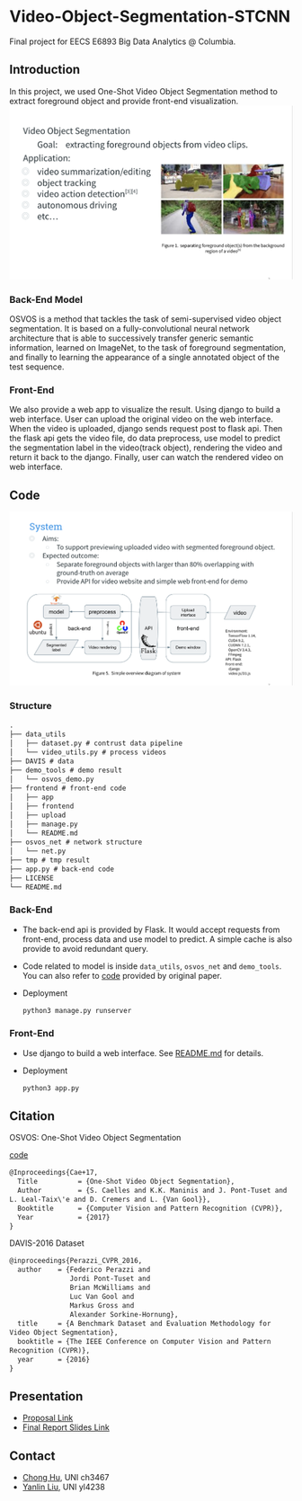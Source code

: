 # Video-Object-Segmentation-STCNN

Final project for EECS E6893 Big Data Analytics @ Columbia.


## Introduction

In this project, we used One-Shot Video Object Segmentation method to 
extract foreground object and provide front-end visualization. 
![img](frontend/app/static/css/f1.png)


### Back-End Model
OSVOS is a method that tackles the task of semi-supervised video object 
segmentation. It is based on a fully-convolutional neural network 
architecture that is able to successively transfer generic semantic 
information, learned on ImageNet, to the task of foreground segmentation, 
and finally to learning the appearance of a single annotated object  of 
the test sequence. 

### Front-End 
 
We also provide a web app to visualize the result.
Using django to build a web interface. 
User can upload the original video on the web interface. 
When the video is uploaded, django sends request post to flask api. 
Then the flask api gets the video file, do data preprocess, 
use model to predict the segmentation label in the video(track object), 
rendering the video and return it back to the django. 
Finally, user can watch the rendered video on web interface. 


## Code

![img](frontend/app/static/css/f3.png)
### Structure

```
.
├── data_utils
│   ├── dataset.py # contrust data pipeline
│   └── video_utils.py # process videos
├── DAVIS # data
├── demo_tools # demo result
│   └── osvos_demo.py
├── frontend # front-end code
│   ├── app
│   ├── frontend
│   ├── upload
│   ├── manage.py
│   └── README.md
├── osvos_net # network structure
│   └── net.py
├── tmp # tmp result
├── app.py # back-end code
├── LICENSE
└── README.md

```

### Back-End

- The back-end api is provided by Flask. It would accept requests from
front-end, process data and use model to predict. A simple cache is also
provide to avoid redundant query.
- Code related to model is inside `data_utils`, `osvos_net` 
and `demo_tools`. You can also refer to 
[code](https://github.com/scaelles/OSVOS-TensorFlow) provided by original
paper.

- Deployment
    ```bash
    python3 manage.py runserver
    ```
    

### Front-End

- Use django to build a web interface. See [README.md](frontend/README.md)
for details.

- Deployment
    ```bash
    python3 app.py
    ```

## Citation

OSVOS: One-Shot Video Object Segmentation

[code](https://github.com/scaelles/OSVOS-TensorFlow)

```
@Inproceedings{Cae+17,
  Title          = {One-Shot Video Object Segmentation},
  Author         = {S. Caelles and K.K. Maninis and J. Pont-Tuset and L. Leal-Taix\'e and D. Cremers and L. {Van Gool}},
  Booktitle      = {Computer Vision and Pattern Recognition (CVPR)},
  Year           = {2017}
}
```

DAVIS-2016 Dataset
```
@inproceedings{Perazzi_CVPR_2016,
  author    = {Federico Perazzi and
               Jordi Pont-Tuset and
               Brian McWilliams and
               Luc Van Gool and
               Markus Gross and
               Alexander Sorkine-Hornung},
  title     = {A Benchmark Dataset and Evaluation Methodology for Video Object Segmentation},
  booktitle = {The IEEE Conference on Computer Vision and Pattern Recognition (CVPR)},
  year      = {2016}
}
```

## Presentation

- [Proposal Link](https://docs.google.com/presentation/d/1f9xcCtQVfof7RlOE3WfDpcNH4mab9r5rl-oIq-pGics/edit?usp=sharing)
- [Final Report Slides Link](https://docs.google.com/presentation/d/1f9xcCtQVfof7RlOE3WfDpcNH4mab9r5rl-oIq-pGics/edit?usp=sharing)

## Contact

- [Chong Hu](ch3467@columbia.edu), UNI ch3467
- [Yanlin Liu](yl4238@columbia.edu), UNI yl4238
